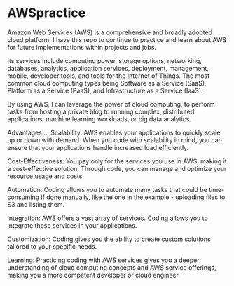 # AWSpractice
Amazon Web Services (AWS) is a comprehensive and broadly adopted cloud platform. I have this repo to continue to practice and learn about AWS for future implementations within projects and jobs.


Its services include computing power, storage options, networking, databases, analytics, application services, deployment, management, mobile, developer tools, and tools for the Internet of Things. The most common cloud computing types being Software as a Service (SaaS), Platform as a Service (PaaS), and Infrastructure as a Service (IaaS).

By using AWS, I can leverage the power of cloud computing, to perform tasks from hosting a private blog to running complex, distributed applications, machine learning workloads, or big data analytics.

Advantages....
Scalability: AWS enables your applications to quickly scale up or down with demand. When you code with scalability in mind, you can ensure that your applications handle increased load efficiently.

Cost-Effectiveness: You pay only for the services you use in AWS, making it a cost-effective solution. Through code, you can manage and optimize your resource usage and costs.

Automation: Coding allows you to automate many tasks that could be time-consuming if done manually, like the one in the example - uploading files to S3 and listing them.

Integration: AWS offers a vast array of services. Coding allows you to integrate these services in your applications.

Customization: Coding gives you the ability to create custom solutions tailored to your specific needs.

Learning: Practicing coding with AWS services gives you a deeper understanding of cloud computing concepts and AWS service offerings, making you a more competent developer or cloud engineer.
